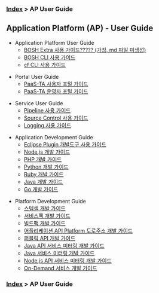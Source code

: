 ### [Index](https://github.com/okpc579/paasta-guide-new/blob/main/README.md) > AP User Guide

## Application Platform (AP) - User Guide
- Application Platform User Guide  
  - [BOSH Extra 사용 가이드????? (가칭, md 파일 미생성)](./application_platform/bosh.md)  
  - [BOSH CLI 사용 가이드](./application_platform/bosh_cli.md)  
  - [cf CLI 사용 가이드](./application_platform/cf_cli.md)  

+ Portal User Guide
  + [PaaS-TA 사용자 포털 가이드](./portal/admin.md)   
  + [PaaS-TA 운영자 포털 가이드](./portal/user.md)   

- Service User Guide
  - [Pipeline 사용 가이드](./service/pipeline.md)
  - [Source Control 사용 가이드](./service/source_control.md)
  - [Logging 사용 가이드](./service/logging.md)

+ Application Development Guide
  + [Eclipse Plugin 개발도구 사용 가이드](./development_application/eclipse_plugin.md)
  + [Node.js 개발 가이드](./development_application/nodejs.md)
  + [PHP 개발 가이드](./development_application/php.md)
  + [Python 개발 가이드](./development_application/python.md)
  + [Ruby 개발 가이드](./development_application/ruby.md)
  + [Java 개발 가이드](./development_application/java.md)
  + [Go 개발 가이드](./development_application/go.md)


- Platform Development Guide
  - [스템셀 개발 가이드](./development_platform/stemcell.md)
  - [서비스팩 개발 가이드](./development_platform/servicepack.md)
  - [빌드팩 개발 가이드](./development_platform/buildpack.md)
  - [어플리케이션 API Platform 도로주소 개발 가이드](./development_platform/road_address.md)
  - [퍼블릭 API 개발 가이드](./development_platform/public_api.md)
  - [Java API 서비스 미터링 개발 가이드](./development_platform/java_api_service_metering.md)
  - [Java 서비스 미터링 개발 가이드](./development_platform/java_service_metering.md)
  - [Node.js API 서비스 미터링 개발 가이드](./development_platform/nodejs_api_service_metering.md)
  - [On-Demand 서비스 개발 가이드](./development_platform/on_demand_service.md)

### [Index](https://github.com/okpc579/paasta-guide-new/blob/main/README.md) > AP User Guide
